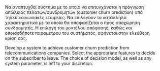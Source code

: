 Να αναπτυχθεί σύστημα με το οποίο να επιτυγχάνεται η πρόγνωση απώλειας πελατών/συνδρομητών (customer churn prediction) 
από τηλεπικοινωνιακές εταιρείες. Να επιλεγούν τα κατάλληλα χαρακτηριστικά με τα οποία θα αποφασίζεται ο προς αποχώρηση συνδρομητής. 
Η επιλογή του μοντέλου απόφασης, καθώς και οποιασδήποτε παραμέτρου του συστήματος, αφήνεται στην ελεύθερη κρίση σας.



Develop a system to achieve customer churn prediction
from telecommunications companies. Select the appropriate features to decide on the subscriber to leave.
The choice of decision model, as well as any system parameter, is left to your discretion.
